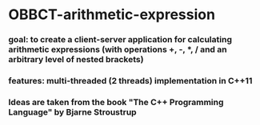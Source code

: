 # OBBCT-arithmetic-expression
### goal: to create a client-server application for calculating arithmetic expressions (with operations +, -, *, / and an arbitrary level of nested brackets)
### features: multi-threaded (2 threads) implementation in C++11
### Ideas are taken from the book "The C++ Programming Language" by Bjarne Stroustrup
